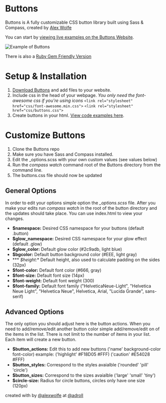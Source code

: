 Buttons
=======

Buttons is A fully customizable CSS button library built using Sass & Compass, created by [Alex Wolfe](https://twitter.com/alexwolfe)

You can start by [viewing live examples on the Buttons Website](http://alexwolfe.github.io/Buttons/).

![Example of Buttons](https://dl.dropboxusercontent.com/u/1517246/buttons.png)


There is also a [Ruby Gem Friendly Version](https://github.com/rajahafify/buttons-rails)

Setup & Installation
====================

1. [Download Buttons](https://github.com/alexwolfe/Buttons/raw/gh-pages/Buttons.zip) and add files to your website.
2. Include css in the head of your webpage. *You only need the font-awesome css if you're using icons*
    `<link rel="stylesheet" href="css/font-awesome.min.css">`
    `<link rel="stylesheet" href="css/buttons.css">`
3. Create buttons in your html. [View code examples here](http://alexwolfe.github.io/Buttons/).

Customize Buttons
====================

1. Clone the Buttons repo
2. Make sure you have Sass and Compass installed.
3. Edit the _options.scss with your own custom values (see values below)
4. Run the *compass watch* command root of the Buttons directory from the command line.
5. The buttons.css file should now be updated


General Options
---------------

In order to edit your options simple option the *_options.scss* file. After you make your
edits run *compass watch* in the root of the button directory and the updates should take place.
You can use index.html to view your changes.

* **$namespace:**  Desired CSS namespace for your buttons (default .button)
* **$glow_namespace:** Desired CSS namespace for your glow effect (default .glow)
* **$glow_color:** Default glow color (#2c9adb, light blue)
* **$bgcolor:** Default button background color (#EEE, light gray)
* *** *$height:** Default height, also used to calculate padding on the sides (32px)
* **$font-color:** Default font color (#666, gray)
* **$font-size:** Default font size (14px)
* **$font-weight:** Default font weight (300)
* **$font-family:**  Default font family ("HelveticaNeue-Light", "Helvetica Neue Light", "Helvetica Neue", Helvetica, Arial, "Lucida Grande", sans-serif)


Advanced Options
----------------

The only option you should adjust here is the button actions. When you need to add/remove/edit another button
color simple add/remove/edit on of the items in the list. There is not limit to the number of items in your list. Each
item will create a new button.

* **$button_actions:** Edit this to add new buttons ('name' background-color font-color) example: ('highlight' #F18D05 #FFF) ('caution' #E54028 #FFF)
* **$button_styles:** Correspond to the styles avaialble ('rounded' 'pill' 'circle')
* **$button_sizes:** Correspond to the sizes avaialble ('large' 'small' 'tiny')
* **$circle-size:** Radius for circle buttons, circles only have one size (120px)

created with by [@alexwolfe](https://twitter.com/alexwolfe) at [@adroll](https://twitter.com/adroll)
